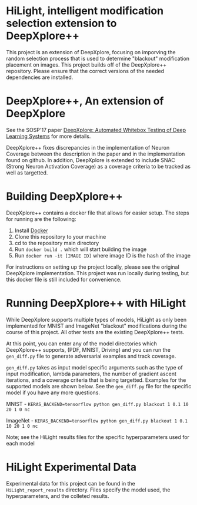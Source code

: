 # HiLight, intelligent modification selection extension to DeepXplore++
This project is an extension of DeepXplore, focusing on imporving the random selection process that is used to determine "blackout" modification placement on images. This project builds off of the DeepXplore++ repository. Please ensure that the correct versions of the needed dependencies are installed.

# DeepXplore++, An extension of DeepXplore
See the SOSP'17 paper [DeepXplore: Automated Whitebox Testing of Deep Learning Systems](http://www.cs.columbia.edu/~suman/docs/deepxplore.pdf) for more details.

DeepXplore++ fixes discrepancies in the implementation of Neuron Coverage between the description in the paper and in the implementation found on github. In addition, DeepXplore is extended to include SNAC (Strong Neuron Activation Coverage) as a coverage criteria to be tracked as well as targetted.

# Building DeepXplore++
DeepXplore++ contains a docker file that allows for easier setup. The steps for running are the following:

1. Install [Docker](https://www.docker.com/)
2. Clone this repository to your machine
3. cd to the repository main directory
4. Run `docker build .` which will start building the image
5. Run `docker run -it [IMAGE ID]` where image ID is the hash of the image

For instructions on setting up the project locally, please see the original DeepXplore implementation. This project was run locally during testing, but this docker file is still included for convenience.

# Running DeepXplore++ with HiLight

While DeepXplore supports multiple types of models, HiLight as only been implemented for MNIST and ImageNet "blackout" modifications during the course of this project. All other tests are the existing DeepXplore++ tests.

At this point, you can enter any of the model directories which DeepXplore++ supports, (PDF, MNIST, Driving) and you can run the `gen_diff.py` file to generate adversarial examples and track coverage. 

`gen_diff.py` takes as input model specific arguments such as the type of input modification, lambda parameters, the number of gradient ascent iterations, and a coverage criteria that is being targetted. Examples for the supported models are shown below. See the `gen_diff.py` file for the specific model if you have any more questions.

MNIST - `KERAS_BACKEND=tensorflow python gen_diff.py blackout 1 0.1 10 20 1 0 nc`

ImageNet - `KERAS_BACKEND=tensorflow python gen_diff.py blackout 1 0.1 10 20 1 0 nc`

Note; see the HiLight results files for the specific hyperparameters used for each model

# HiLight Experimental Data

Experimental data for this project can be found in the `HiLight_report_results` directory. Files specify the model used, the hyperparameters, and the colleted results.  



